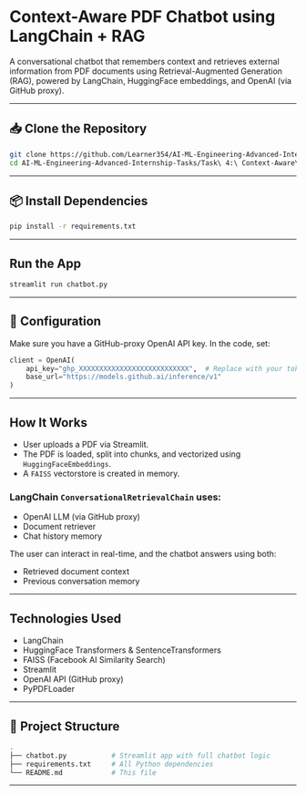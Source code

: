 # Context-Aware PDF Chatbot using LangChain + RAG

A conversational chatbot that remembers context and retrieves external information from PDF documents using Retrieval-Augmented Generation (RAG), powered by LangChain, HuggingFace embeddings, and OpenAI (via GitHub proxy).

---

## 📥 Clone the Repository

```bash
git clone https://github.com/Learner354/AI-ML-Engineering-Advanced-Internship-Tasks.git
cd AI-ML-Engineering-Advanced-Internship-Tasks/Task\ 4:\ Context-Aware\ Chatbot\ Using\ LangChain\ or\ RAG
```

---

## 📦 Install Dependencies

```bash
pip install -r requirements.txt
```

---

## Run the App

```bash
streamlit run chatbot.py
```

---

## 🔑 Configuration

Make sure you have a GitHub-proxy OpenAI API key. In the code, set:

```python
client = OpenAI(
    api_key="ghp_XXXXXXXXXXXXXXXXXXXXXXXXXXX",  # Replace with your token
    base_url="https://models.github.ai/inference/v1"
)
```

---

## How It Works

- User uploads a PDF via Streamlit.
- The PDF is loaded, split into chunks, and vectorized using `HuggingFaceEmbeddings`.
- A `FAISS` vectorstore is created in memory.

### LangChain `ConversationalRetrievalChain` uses:
- OpenAI LLM (via GitHub proxy)
- Document retriever
- Chat history memory

The user can interact in real-time, and the chatbot answers using both:
- Retrieved document context
- Previous conversation memory

---

## Technologies Used

- LangChain
- HuggingFace Transformers & SentenceTransformers
- FAISS (Facebook AI Similarity Search)
- Streamlit
- OpenAI API (GitHub proxy)
- PyPDFLoader

---

## 📁 Project Structure

```bash
.
├── chatbot.py           # Streamlit app with full chatbot logic
├── requirements.txt     # All Python dependencies
└── README.md            # This file
```

---
